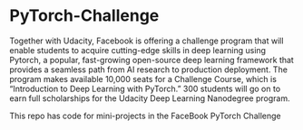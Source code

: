 # PyTorch-Challenge
  
Together with Udacity, Facebook is offering a challenge program that will enable students to acquire cutting-edge skills in deep learning using Pytorch, a popular, fast-growing open-source deep learning framework that provides a seamless path from AI research to production deployment. The program makes available 10,000 seats for a Challenge Course, which is “Introduction to Deep Learning with PyTorch.” 300 students will go on to earn full scholarships for the Udacity Deep Learning Nanodegree program.

This repo has code for mini-projects in the FaceBook PyTorch Challenge  
